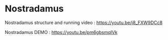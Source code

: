 # Nostradamus

Nostradamus structure and running video : https://youtu.be/j8_FXW9DCc8

Nostradamus DEMO : https://youtu.be/pm6gbsmqIVk

